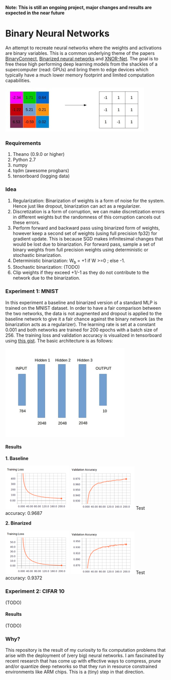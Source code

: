 **Note: This is still an ongoing project, major changes and results are expected in the near future**
 
# Binary Neural Networks
An attempt to recreate neural networks where the weights and activations are binary variables. This is a common underlying theme of the papers [BinaryConnect](https://arxiv.org/abs/1511.00363), [Binarized neural networks](https://arxiv.org/abs/1602.02830) and [XNOR-Net](https://arxiv.org/abs/1603.05279). The goal is to free these high performing deep learning models from the shackles of a supercomputer (read: GPUs) and bring them to edge devices which typically have a much lower memory footprint and limited computation capabilities. 

![Quantize](readme_data/quantize.jpg "Quantize")

### Requirements 
1. Theano (0.9.0 or higher)
2. Python 2.7
3. numpy 
4. tqdm (awesome progbars)
5. tensorboard (logging data)

### Idea
1. Regularization: Binarization of weights is a form of noise for the system. Hence just like dropout, binarization can act as a regularizer. 
2. Discretization is a form of corruption, we can make discretization errors in different weights but the randomness of this corruption cancels out these errors. 
3. Perform forward and backward pass using binarized form of weights, however keep a second set of weights (using full precision fp32) for gradient update. This is because SGD makes infinitesimal changes that would be lost due to binarization. For forward pass, sample a set of binary weights from full precision weights using deterministic or stochastic binarization. 
4. Deterministic binarization: W<sub>b</sub> = +1 if W >=0 ; else -1. 
5. Stochastic binarization: (TODO)
6. Clip weights if they exceed +1/-1 as they do not contribute to the network due to the binarization.  


### Experiment 1: MNIST
In this experiment a baseline and binarized version of a standard MLP is trained on the MNIST dataset. In order to have a fair comparison between the two networks, the data is not augmented and dropout is applied to the baseline network to give it a fair chance against the binary network (as the binarization acts as a regularizer). The learning rate is set at a constant 0.001 and both networks are trained for 200 epochs with a batch size of 256. The training loss and validation accuracy is visualized in tensorboard using [this gist](https://gist.github.com/gyglim/1f8dfb1b5c82627ae3efcfbbadb9f514). The basic architecture is as follows:
 
![architecture](readme_data/network_arch.jpg "architecture")

#### Results
**1. Baseline**

<img src="readme_data/baseline_loss.png" alt="Drawing" style="width: 200px;"/>
<img src="readme_data/baseline_acc.png" alt="Drawing" style="width: 200px;"/>
<!-- [Training Loss](readme_data/baseline_loss.png "Training Loss") ![Validation Accuracy](readme_data/baseline_acc.png "Validation Accuracy") !-->
Test accuracy: 0.9687   


**2. Binarized** 

<img src="readme_data/binary_loss.png" alt="Drawing" style="width: 200px;"/>
<img src="readme_data/binary_acc.png" alt="Drawing" style="width: 200px;"/>
<!-- ![Training Loss](readme_data/binary_loss.png "Training Loss") ![Validation Accuracy](readme_data/binary_acc.png "Validation Accuracy") -->
Test accuracy: 0.9372 

### Experiment 2: CIFAR 10
(TODO)

#### Results
(TODO)

### Why?
This repository is the result of my curiosity to fix computation problems that arise with the deployment of (very big) neural networks. I am fascinated by recent research that has come up with effective ways to compress, prune and/or quantize deep networks so that they run in resource constrained environments like ARM chips. This is a (tiny) step in that direction.    

